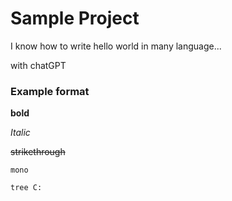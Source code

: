 # Sample Project

I know how to write hello world in many language...

with chatGPT

### Example format

**bold**

_Italic_

~~strikethrough~~

`mono`

```shell
tree C:
```
